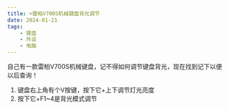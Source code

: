 ```yaml
---
title: ⌨雷柏V700S机械键盘背光调节
date: 2024-01-21
tags: 
    - 键盘
    - 外设
    - 电脑
---
```


自己有一款雷柏V700S机械键盘，记不得如何调节键盘背光，现在找到记下以便以后查询！

1. 键盘右上角有个V按键，按下它+上下调节灯光亮度
2. 按下它+F1~4是背光模式调节